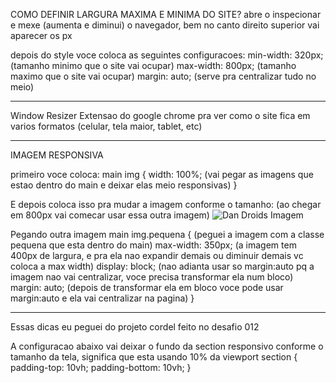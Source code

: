COMO DEFINIR LARGURA MAXIMA E MINIMA DO SITE?
abre o inspecionar e mexe (aumenta e diminui) o navegador, bem no canto direito superior vai aparecer os px

depois do style voce coloca as seguintes configuracoes:
min-width: 320px; (tamanho minimo que o site vai ocupar)
max-width: 800px; (tamanho maximo que o site vai ocupar)
margin: auto;  (serve pra centralizar tudo no meio)

_________________________________________________________________________________________________________
Window Resizer
Extensao do google chrome pra ver como o site fica em varios formatos (celular, tela maior, tablet, etc)

_________________________________________________________________________________________________________
IMAGEM RESPONSIVA

primeiro voce coloca:
main img {
    width: 100%; (vai pegar as imagens que estao dentro do main e deixar elas meio responsivas)
}

E depois coloca isso pra mudar a imagem conforme o tamanho:
<picture>
    <source media="(max-width: 600px)" srcset="dan-droids-pq" type="image/png"> (ao chegar em 800px vai comecar usar essa outra imagem)
    <img src="dan-droids.png" alt="Dan Droids Imagem">
</picture>

Pegando outra imagem
main img.pequena { (peguei a imagem com a classe pequena que esta dentro do main)
    max-width: 350px; (a imagem tem 400px de largura, e pra ela nao expandir demais ou diminuir demais vc coloca a max width)
    display: block; (nao adianta usar so margin:auto pq a imagem nao vai centralizar, voce precisa transformar ela num bloco)
    margin: auto; (depois de transformar ela em bloco voce pode usar margin:auto e ela vai centralizar na pagina)
}

________________________________________________________________________________________________________
Essas dicas eu peguei do projeto cordel feito no desafio 012

A configuracao abaixo vai deixar o fundo da section responsivo conforme o tamanho da tela, significa que esta usando 10% da viewport
section {
    padding-top: 10vh;
    padding-bottom: 10vh;
}